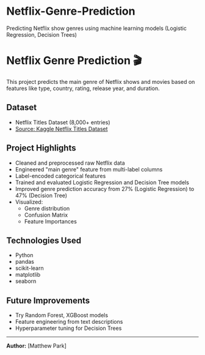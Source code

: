 # Netflix-Genre-Prediction
Predicting Netflix show genres using machine learning models (Logistic Regression, Decision Trees)

# Netflix Genre Prediction 🎬

This project predicts the main genre of Netflix shows and movies based on features like type, country, rating, release year, and duration.

## Dataset
- Netflix Titles Dataset (8,000+ entries)
- [Source: Kaggle Netflix Titles Dataset](https://www.kaggle.com/shivamb/netflix-shows)

## Project Highlights
- Cleaned and preprocessed raw Netflix data
- Engineered "main genre" feature from multi-label columns
- Label-encoded categorical features
- Trained and evaluated Logistic Regression and Decision Tree models
- Improved genre prediction accuracy from 27% (Logistic Regression) to 47% (Decision Tree)
- Visualized:
  - Genre distribution
  - Confusion Matrix
  - Feature Importances

## Technologies Used
- Python
- pandas
- scikit-learn
- matplotlib
- seaborn

## Future Improvements
- Try Random Forest, XGBoost models
- Feature engineering from text descriptions
- Hyperparameter tuning for Decision Trees

---

**Author:** [Matthew Park]



